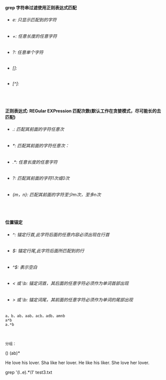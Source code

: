 #### grep 字符串过滤使用正则表达式匹配

* ###### e: 只显示匹配到的字符
* ###### +:      任意长度的任意字符
* ###### ?:       任意单个字符
* ###### []:       
* ###### [^]:    

<br>

#### 正则表达式: REGular EXPression 匹配次数(默认工作在贪婪模式，尽可能长的去匹配)

* ###### .: 匹配其前面的字符任意次
* ###### *: 匹配其前面的字符任意次：
* ###### .*: 任意长度的任意字符
* ###### \?: 匹配其前面的字符1次或0次
* ###### \{m，n\}: 匹配其前面的字符至少m次，至多n次

<br>

#### 位置锚定

* ###### ^: 锚定行首,此字符后面的任意内容必须出现在行首
* ###### $: 锚定行尾,此字符后面所匹配到的行
* ###### ^$: 表示空白
* ###### \< 或 \b: 锚定词首，其后面的任意字符必须作为单词首部出现
* ###### \> 或 \b: 锚定词尾，其前面的任意字符必须作为单词的尾部出现

```shell
a，b，ab，aab，acb，adb，amnb
a*b
a.*b
```

<br>

	分组：
\(\)
	\(ab\)*

He love his lover.
Sha like her lover.
He like his liker.
She love her lover.

grep '\(l..e\).*\1'  test3.txt



